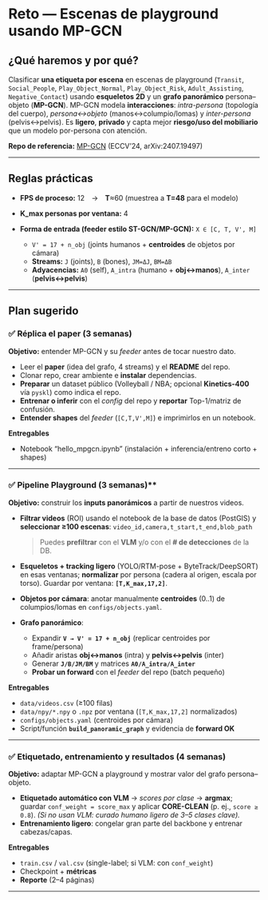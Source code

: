 # Reto — Escenas de playground usando **MP-GCN** 

## ¿Qué haremos y por qué?

Clasificar **una etiqueta por escena** en escenas de playground (`Transit`, `Social_People`, `Play_Object_Normal`, `Play_Object_Risk`, `Adult_Assisting`, `Negative_Contact`) usando **esqueletos 2D** y un **grafo panorámico** persona–objeto (**MP-GCN**).
MP-GCN modela **interacciones**: *intra-persona* (topología del cuerpo), *persona↔objeto* (manos↔columpio/lomas) y *inter-persona* (pelvis↔pelvis). Es **ligero**, **privado** y capta mejor **riesgo/uso del mobiliario** que un modelo por-persona con atención.

**Repo de referencia:** [MP-GCN](https://github.com/mgiant/MP-GCN) (ECCV’24, arXiv:2407.19497)

---

## Reglas prácticas 

* **FPS de proceso:** 12 → **T**≈60 (muestrea a **T=48** para el modelo)
* **K\_max personas por ventana:** 4
* **Forma de entrada (feeder estilo ST-GCN/MP-GCN):** `X ∈ [C, T, V', M]`

  * `V' = 17 + n_obj` (joints humanos + **centroides** de objetos por cámara)
  * **Streams:** `J` (joints), `B` (bones), `JM=ΔJ`, `BM=ΔB`
  * **Adyacencias:** `A0` (self), `A_intra` (humano + **obj↔manos**), `A_inter` (**pelvis↔pelvis**)

---

## Plan sugerido

### ✅ **Réplica el paper (3 semanas)**

**Objetivo:** entender MP-GCN y su *feeder* antes de tocar nuestro dato.

* Leer el **paper** (idea del grafo, 4 streams) y el **README** del repo.
* Clonar repo, crear ambiente e **instalar** dependencias.
* **Preparar** un dataset público (Volleyball / NBA; opcional **Kinetics-400** vía `pyskl`) como indica el repo.
* **Entrenar o inferir** con el *config* del repo y **reportar** Top-1/matriz de confusión.
* **Entender shapes** del *feeder* (`[C,T,V',M]`) e imprimirlos en un notebook.

**Entregables**

* Notebook “hello\_mpgcn.ipynb” (instalación + inferencia/entreno corto + shapes)

---

### ✅ Pipeline Playground (3 semanas)**

**Objetivo:** construir los **inputs panorámicos** a partir de nuestros videos.

* **Filtrar videos** (ROI) usando el notebook de la base de datos (PostGIS) y **seleccionar ≥100 escenas**:
  `video_id,camera,t_start,t_end,blob_path`

  > Puedes **prefiltrar** con el **VLM** y/o con el **# de detecciones** de la DB.
* **Esqueletos + tracking ligero** (YOLO/RTM-pose + ByteTrack/DeepSORT) en esas ventanas; **normalizar** por persona (cadera al origen, escala por torso).
  Guardar por ventana: **`[T,K_max,17,2]`**.
* **Objetos por cámara**: anotar manualmente **centroides** (0..1) de columpios/lomas en `configs/objects.yaml`.
* **Grafo panorámico**:

  * Expandir **`V → V' = 17 + n_obj`** (replicar centroides por frame/persona)
  * Añadir aristas **obj↔manos** (intra) y **pelvis↔pelvis** (inter)
  * Generar **`J/B/JM/BM`** y matrices **`A0/A_intra/A_inter`**
  * **Probar un forward** con el *feeder* del repo (batch pequeño)

**Entregables**

* `data/videos.csv` (≥100 filas)
* `data/npy/*.npy` o `.npz` por ventana (`[T,K_max,17,2]` normalizados)
* `configs/objects.yaml` (centroides por cámara)
* Script/función **`build_panoramic_graph`** y evidencia de **forward OK**

---

### ✅ **Etiquetado, entrenamiento y resultados (4 semanas)**

**Objetivo:** adaptar MP-GCN a playground y mostrar valor del grafo persona–objeto.

* **Etiquetado automático con VLM** → *scores por clase* → **argmax**; guardar `conf_weight = score_max` y aplicar **CORE-CLEAN** (p. ej., `score ≥ 0.8`).
  *(Si no usan VLM: curado humano ligero de 3–5 clases clave).*
* **Entrenamiento ligero**: congelar gran parte del backbone y entrenar cabezas/capas.


**Entregables**

* `train.csv` / `val.csv` (single-label; si VLM: con `conf_weight`)
* Checkpoint + **métricas**
* **Reporte** (2–4 páginas)

---



